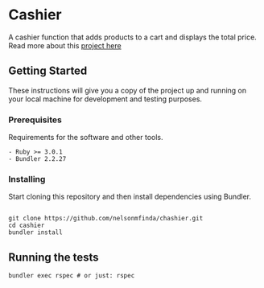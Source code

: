 # Cashier

A cashier function that adds products to a cart and displays the total price. Read more about this [project here](https://github.com/nelsonmfinda/chashier/blob/main/challenge.md)

## Getting Started

These instructions will give you a copy of the project up and running on
your local machine for development and testing purposes.

### Prerequisites

Requirements for the software and other tools.

    - Ruby >= 3.0.1
    - Bundler 2.2.27

### Installing

Start cloning this repository and then install dependencies using Bundler.

```shell

git clone https://github.com/nelsonmfinda/chashier.git
cd cashier
bundler install
```

## Running the tests

```shell
bundler exec rspec # or just: rspec
```

